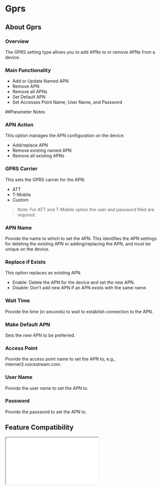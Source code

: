 # Gprs

## About Gprs

### Overview

The GPRS setting type allows you to add APNs to or remove APNs from a device. 

### Main Functionality

* Add or Update Named APN
* Remove APN
* Remove all APNs
* Set Default APN
* Set Accesses Point Name, User Name, and Password

##Parameter Notes
### APN Action
This option manages the APN configuration on the device:

* Add/replace APN
* Remove existing named APN
* Remove all existing APNs

### GPRS Carrier 
This sets the GPRS carrier for the APN:

* ATT
* T-Mobile
* Custom

>Note: For ATT and T-Mobile option the user and password filed are required.

### APN Name 
Provide the name to which to set the APN. This identifies the APN settings for deleting the existing APN or adding/replacing the APN, and must be unique on the device. 

### Replace if Exists 
This option replaces an existing APN.

* Enable: Delete the APN for the device and set the new APN.
* Disable: Don't add new APN if an APN exists with the same name.

### Wait Time
Provide the time (in seconds) to wait to establish connection to the APN.

### Make Default APN 
Sets the new APN to be preferred.

### Access Point 
Provide the access point name to set the APN to, e.g., internet3.voicestream.com.

### User Name
Provide the user name to set the APN to.

### Password
Provide the password to set the APN to.


## Feature Compatibility
<iframe src="compare.html#mx=4.3&csp=GprsMgr&os=All&embed=true"></iframe> 
